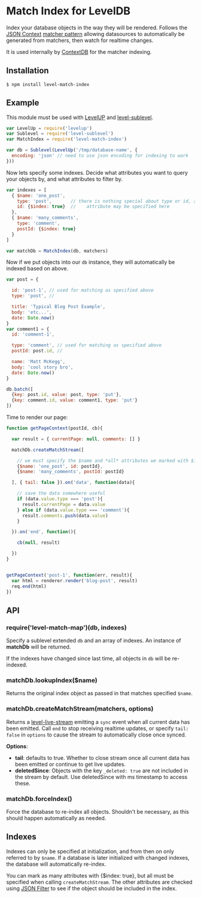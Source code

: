 Match Index for LevelDB
===

Index your database objects in the way they will be rendered. Follows the [JSON Context](https://github.com/mmckegg/json-context) [matcher pattern](https://github.com/mmckegg/json-context#matchers) allowing datasources to automatically be generated from matchers, then watch for realtime changes.

It is used internally by [ContextDB](https://github.com/mmckegg/contextdb) for the matcher indexing.

## Installation

```shell
$ npm install level-match-index
```

## Example

This module must be used with [LevelUP](https://github.com/rvagg/node-levelup) and [level-sublevel](https://github.com/dominictarr/level-sublevel).

```js
var LevelUp = require('levelup')
var Sublevel = require('level-sublevel')
var MatchIndex = require('level-match-index')

var db = Sublevel(LevelUp('/tmp/database-name', {
  encoding: 'json' // need to use json encoding for indexing to work
}))
```

Now lets specify some indexes. Decide what attributes you want to query your objects by, and what attributes to filter by.

```js
var indexes = [
  { $name: 'one_post',
    type: 'post',       // there is nothing special about type or id, any
    id: {$index: true}  //    attribute may be specified here
  },
  { $name: 'many_comments',
    type: 'comment',
    postId: {$index: true}
  }
]

var matchDb = MatchIndex(db, matchers)
```

Now if we put objects into our `db` instance, they will automatically be indexed based on above.

```js
var post = {

  id: 'post-1', // used for matching as specified above
  type: 'post', //

  title: 'Typical Blog Post Example',
  body: 'etc...',
  date: Date.now()
}
var comment1 = {
  id: 'comment-1',

  type: 'comment', // used for matching as specified above
  postId: post.id, //

  name: 'Matt McKegg',
  body: 'cool story bro',
  date: Date.now()
}

db.batch([
  {key: post.id, value: post, type: 'put'},
  {key: comment.id, value: comment1, type: 'put'}
])
```

Time to render our page:

```js
function getPageContext(postId, cb){

  var result = { currentPage: null, comments: [] }

  matchDb.createMatchStream([

    // we must specify the $name and *all* attributes we marked with $index
    {$name: 'one_post', id: postId},
    {$name: 'many_comments', postId: postId}

  ], { tail: false }).on('data', function(data){

    // save the data somewhere useful
    if (data.value.type === 'post'){
      result.currentPage = data.value
    } else if (data.value.type === 'comment'){
      result.comments.push(data.value)
    }

  }).on('end', function(){

    cb(null, result)

  })
}


getPageContext('post-1', function(err, result){
  var html = renderer.render('blog-post', result)
  req.end(html)
})
```

## API

### require('level-match-map')(db, indexes)

Specify a sublevel extended `db` and an array of indexes. An instance of **matchDb** will be returned. 

If the indexes have changed since last time, all objects in `db` will be re-indexed.

### matchDb.lookupIndex($name)

Returns the original index object as passed in that matches specified `$name`.

### matchDb.createMatchStream(matchers, options)

Returns a [level-live-stream](https://github.com/dominictarr/level-live-stream) emitting a `sync` event when all current data has been emitted. Call `end` to stop receiving realtime updates, or specify `tail: false` in `options` to cause the stream to automatically close once synced.

**Options**:

- **tail**: defaults to true. Whether to close stream once all current data has been emitted or continue to get live updates.
- **deletedSince**: Objects with the key `_deleted: true` are not included in the stream by default. Use deletedSince with ms timestamp to access these.

### matchDb.forceIndex()

Force the database to re-index all objects. Shouldn't be necessary, as this should happen automatically as needed.

## Indexes

Indexes can only be specified at initialization, and from then on only referred to by `$name`. If a database is later initialized with changed indexes, the database will automatically re-index.

You can mark as many attributes with {$index: true}, but all must be specified when calling `createMatchStream`. The other attributes are checked using [JSON Filter](https://github.com/mmckegg/json-filter) to see if the object should be included in the index.
